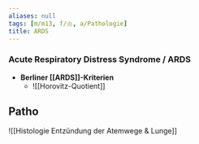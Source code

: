 ```yaml
---
aliases: null
tags: [m/m13, f/🫁, a/Pathologie]
title: ARDS
---
```

### Acute Respiratory Distress Syndrome / ARDS
- **Berliner [[ARDS]]-Kriterien**
	- ![[Horovitz-Quotient]]





## Patho
![[Histologie Entzündung der Atemwege & Lunge]]
